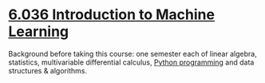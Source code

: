 # [6.036 Introduction to Machine Learning](https://openlearninglibrary.mit.edu/courses/course-v1:MITx+6.036+1T2019/about)
Background before taking this course: one semester each of linear algebra, statistics, multivariable differential calculus, [Python programming](https://github.com/ishanjmukherjee/mit-6.0001) and data structures & algorithms.

